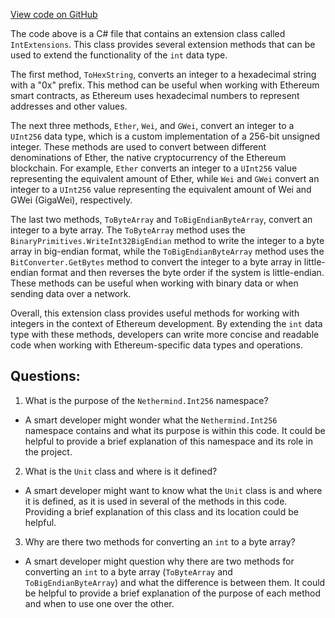 [View code on GitHub](https://github.com/NethermindEth/nethermind/src/Nethermind/Nethermind.Core/Extensions/IntExtensions.cs)

The code above is a C# file that contains an extension class called `IntExtensions`. This class provides several extension methods that can be used to extend the functionality of the `int` data type. 

The first method, `ToHexString`, converts an integer to a hexadecimal string with a "0x" prefix. This method can be useful when working with Ethereum smart contracts, as Ethereum uses hexadecimal numbers to represent addresses and other values.

The next three methods, `Ether`, `Wei`, and `GWei`, convert an integer to a `UInt256` data type, which is a custom implementation of a 256-bit unsigned integer. These methods are used to convert between different denominations of Ether, the native cryptocurrency of the Ethereum blockchain. For example, `Ether` converts an integer to a `UInt256` value representing the equivalent amount of Ether, while `Wei` and `GWei` convert an integer to a `UInt256` value representing the equivalent amount of Wei and GWei (GigaWei), respectively.

The last two methods, `ToByteArray` and `ToBigEndianByteArray`, convert an integer to a byte array. The `ToByteArray` method uses the `BinaryPrimitives.WriteInt32BigEndian` method to write the integer to a byte array in big-endian format, while the `ToBigEndianByteArray` method uses the `BitConverter.GetBytes` method to convert the integer to a byte array in little-endian format and then reverses the byte order if the system is little-endian. These methods can be useful when working with binary data or when sending data over a network.

Overall, this extension class provides useful methods for working with integers in the context of Ethereum development. By extending the `int` data type with these methods, developers can write more concise and readable code when working with Ethereum-specific data types and operations.
## Questions: 
 1. What is the purpose of the `Nethermind.Int256` namespace?
- A smart developer might wonder what the `Nethermind.Int256` namespace contains and what its purpose is within this code. It could be helpful to provide a brief explanation of this namespace and its role in the project.

2. What is the `Unit` class and where is it defined?
- A smart developer might want to know what the `Unit` class is and where it is defined, as it is used in several of the methods in this code. Providing a brief explanation of this class and its location could be helpful.

3. Why are there two methods for converting an `int` to a byte array?
- A smart developer might question why there are two methods for converting an `int` to a byte array (`ToByteArray` and `ToBigEndianByteArray`) and what the difference is between them. It could be helpful to provide a brief explanation of the purpose of each method and when to use one over the other.
